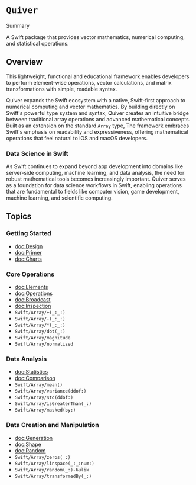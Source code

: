 # ``Quiver``

<!--@START_MENU_TOKEN@-->Summary<!--@END_MENU_TOKEN@-->

A Swift package that provides vector mathematics, numerical computing, and statistical operations.

## Overview

This lightweight, functional and educational framework enables developers to perform element-wise operations, vector calculations, and matrix transformations with simple, readable syntax.

Quiver expands the Swift ecosystem with a native, Swift-first approach to numerical computing and vector mathematics. By building directly on Swift's powerful type system and syntax, Quiver creates an intuitive bridge between traditional array operations and advanced mathematical concepts. Built as an extension on the standard `Array` type, The framework embraces Swift's emphasis on readability and expressiveness, offering mathematical operations that feel natural to iOS and macOS developers.

### Data Science in Swift

As Swift continues to expand beyond app development into domains like server-side computing, machine learning, and data analysis, the need for robust mathematical tools becomes increasingly important. Quiver serves as a foundation for data science workflows in Swift, enabling operations that are fundamental to fields like computer vision, game development, machine learning, and scientific computing. 

## Topics

### Getting Started
- <doc:Design>
- <doc:Primer>
- <doc:Charts>

### Core Operations
- <doc:Elements>
- <doc:Operations>
- <doc:Broadcast>
- <doc:Inspection>
- ``Swift/Array/+(_:_:)``
- ``Swift/Array/-(_:_:)``
- ``Swift/Array/*(_:_:)``
- ``Swift/Array/dot(_:)``
- ``Swift/Array/magnitude``
- ``Swift/Array/normalized``

### Data Analysis
- <doc:Statistics>
- <doc:Comparison>
- ``Swift/Array/mean()``
- ``Swift/Array/variance(ddof:)``
- ``Swift/Array/std(ddof:)``
- ``Swift/Array/isGreaterThan(_:)``
- ``Swift/Array/masked(by:)``

### Data Creation and Manipulation
- <doc:Generation>
- <doc:Shape>
- <doc:Random>
- ``Swift/Array/zeros(_:)``
- ``Swift/Array/linspace(_:_:num:)``
- ``Swift/Array/random(_:)-6ulik``
- ``Swift/Array/transformedBy(_:)``
